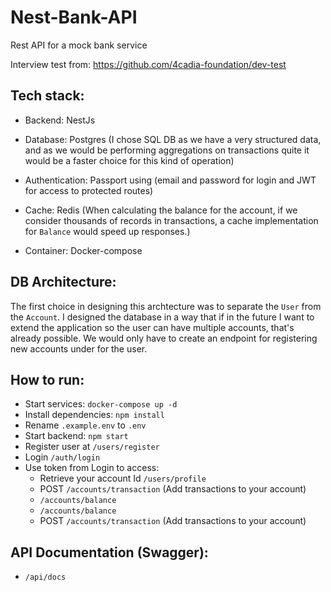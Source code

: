 # Nest-Bank-API

Rest API for a mock bank service

Interview test from: https://github.com/4cadia-foundation/dev-test

## Tech stack:

- Backend: NestJs

- Database: Postgres (I chose SQL DB as we have a very structured data, and as we would be performing aggregations on transactions quite it would be a faster choice for this kind of operation)

- Authentication: Passport using (email and password for login and JWT for access to protected routes)

- Cache: Redis (When calculating the balance for the account, if we consider thousands of records in transactions, a cache implementation for `Balance` would speed up responses.)

- Container: Docker-compose

## DB Architecture:

The first choice in designing this archtecture was to separate the `User` from the `Account`. I designed the database in a way that if in the future I want to extend the application so the user can have multiple accounts, that's already possible. We would only have to create an endpoint for registering new accounts under for the user.

## How to run:

- Start services: `docker-compose up -d`
- Install dependencies: `npm install`
- Rename `.example.env` to `.env`
- Start backend: `npm start`
- Register user at `/users/register`
- Login `/auth/login`
- Use token from Login to access:
  - Retrieve your account Id `/users/profile`
  - POST `/accounts/transaction` (Add transactions to your account)
  - `/accounts/balance`
  - `/accounts/balance`
  - POST `/accounts/transaction` (Add transactions to your account)

## API Documentation (Swagger):

- `/api/docs`
